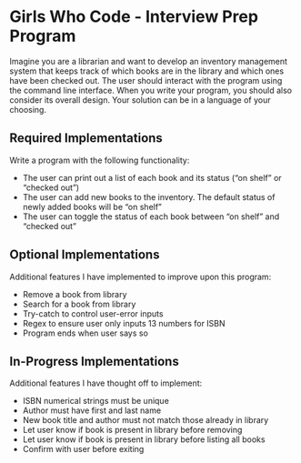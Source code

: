 # Girls Who Code - Interview Prep Program
Imagine you are a librarian and want to develop an inventory management system that keeps track of which
books are in the library and which ones have been checked out. The user should interact with the program using the command line interface. When you write your program, you should also consider its overall design. Your solution can be in a language of your choosing.

## Required Implementations
Write a program  with the following functionality:
- The user can print out a list of each book and its status (“on shelf” or “checked out”) 
- The user can add new books to the inventory. The default status of newly added books will be “on shelf”
- The user can toggle the status of each book between “on shelf” and “checked out”

## Optional Implementations
Additional features I have implemented to improve upon this program:
- Remove a book from library
- Search for a book from library
- Try-catch to control user-error inputs
- Regex to ensure user only inputs 13 numbers for ISBN
- Program ends when user says so

## In-Progress Implementations
Additional features I have thought off to implement:
- ISBN numerical strings must be unique
- Author must have first and last name
- New book title and author must not match those already in library
- Let user know if book is present in library before removing
- Let user know if book is present in library before listing all books
- Confirm with user before exiting
